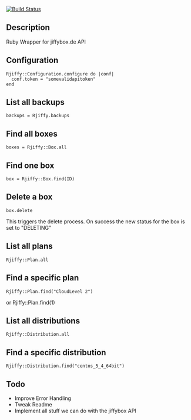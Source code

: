 [![Build Status](https://secure.travis-ci.org/suchasurge/rjiffy.png)](http://travis-ci.org/suchasurge/rjiffy)

## Description
Ruby Wrapper for jiffybox.de API

## Configuration
    Rjiffy::Configuration.configure do |conf|
      conf.token = "somevalidapitoken"
    end

## List all backups
    backups = Rjiffy.backups

## Find all boxes
    boxes = Rjiffy::Box.all

## Find one box
    box = Rjiffy::Box.find(ID)

## Delete a box
    box.delete
  This triggers the delete process. On success the new status for the box is set to "DELETING"

## List all plans
    Rjiffy::Plan.all

## Find a specific plan
    Rjiffy::Plan.find("CloudLevel 2")
  or
    Rjiffy::Plan.find(1)

## List all distributions
    Rjiffy::Distribution.all

## Find a specific distribution
    Rjiffy::Distribution.find("centos_5_4_64bit")

## Todo
* Improve Error Handling
* Tweak Readme
* Implement all stuff we can do with the jiffybox API
